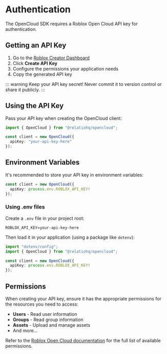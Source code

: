 # Authentication

The OpenCloud SDK requires a Roblox Open Cloud API key for authentication.

## Getting an API Key

1. Go to the [Roblox Creator Dashboard](https://create.roblox.com/dashboard/credentials)
2. Click **Create API Key**
3. Configure the permissions your application needs
4. Copy the generated API key

::: warning
Keep your API key secret! Never commit it to version control or share it publicly.
:::

## Using the API Key

Pass your API key when creating the OpenCloud client:

```typescript
import { OpenCloud } from "@relatiohq/opencloud";

const client = new OpenCloud({
  apiKey: "your-api-key-here"
});
```

## Environment Variables

It's recommended to store your API key in environment variables:

```typescript
const client = new OpenCloud({
  apiKey: process.env.ROBLOX_API_KEY!
});
```

### Using .env files

Create a `.env` file in your project root:

```
ROBLOX_API_KEY=your-api-key-here
```

Then load it in your application (using a package like `dotenv`):

```typescript
import "dotenv/config";
import { OpenCloud } from "@relatiohq/opencloud";

const client = new OpenCloud({
  apiKey: process.env.ROBLOX_API_KEY!
});
```

## Permissions

When creating your API key, ensure it has the appropriate permissions for the resources you need to access:

- **Users** - Read user information
- **Groups** - Read group information
- **Assets** - Upload and manage assets
- And more...

Refer to the [Roblox Open Cloud documentation](https://create.roblox.com/docs/cloud/open-cloud) for the full list of available permissions.
